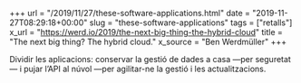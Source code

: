 +++
url = "/2019/11/27/these-software-applications.html"
date = "2019-11-27T08:29:18+00:00"
slug = "these-software-applications"
tags = ["retalls"]
x_url = "https://werd.io/2019/the-next-big-thing-the-hybrid-cloud"
title = "The next big thing? The hybrid cloud."
x_source = "Ben Werdmüller"
+++


Dividir les aplicacions: conservar la gestió de dades a casa —per seguretat— i pujar l’API al núvol —per agilitar-ne la gestió i les actualitzacions.
